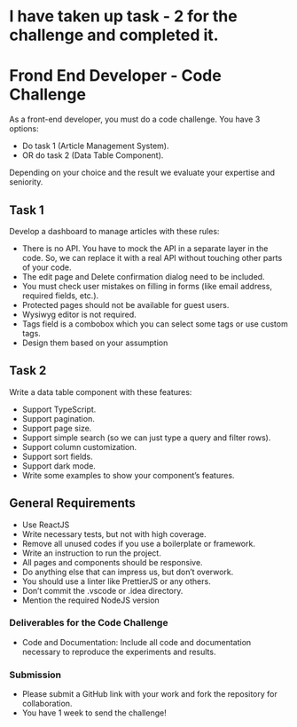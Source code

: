 # I have taken up task - 2 for the challenge and completed it. 

# Frond End Developer - Code Challenge

As a front-end developer, you must do a code challenge. You have 3 options:

- Do task 1 (Article Management System).
- OR do task 2 (Data Table Component).

Depending on your choice and the result we evaluate your expertise and seniority.

## Task 1

Develop a dashboard to manage articles with these rules:

- There is no API. You have to mock the API in a separate layer in the code. So, we can replace it with a real API without touching other parts of your code.
- The edit page and Delete confirmation dialog need to be included.
- You must check user mistakes on filling in forms (like email address, required fields, etc.).
- Protected pages should not be available for guest users.
- Wysiwyg editor is not required.
- Tags field is a combobox which you can select some tags or use custom tags.
- Design them based on your assumption

## Task 2

Write a data table component with these features:

- Support TypeScript.
- Support pagination.
- Support page size.
- Support simple search (so we can just type a query and filter rows).
- Support column customization.
- Support sort fields.
- Support dark mode.
- Write some examples to show your component’s features.

## General Requirements

- Use ReactJS
- Write necessary tests, but not with high coverage.
- Remove all unused codes if you use a boilerplate or framework.
- Write an instruction to run the project.
- All pages and components should be responsive.
- Do anything else that can impress us, but don’t overwork.
- You should use a linter like PrettierJS or any others.
- Don’t commit the .vscode or .idea directory.
- Mention the required NodeJS version
  
### Deliverables for the Code Challenge
- Code and Documentation: Include all code and documentation necessary to reproduce the experiments and results.
  
### Submission
- Please submit a GitHub link with your work and fork the repository for collaboration.
- You have 1 week to send the challenge!
